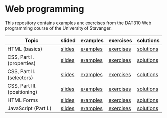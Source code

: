 # Web programming

This repository contains examples and exercises from the DAT310 Web programming course of the University of Stavanger.

| Topic | slided | examples | exercises | solutions |
| --- | --- | --- | --- | --- |
| HTML (basics) | [slides](https://speakerdeck.com/kbalog/web-programming-html) | [examples](examples/html/basics) | [exercises](exercises/html/basics) | [solutions](solutions/html/basics) |
| CSS, Part I. (properties) | [slides](https://speakerdeck.com/kbalog/web-programming-css-part-i) | [examples](examples/css/properties) | [exercises](exercises/css/properties) | [solutions](solutions/css/properties) |
| CSS, Part II. (selectors) | [slides](https://speakerdeck.com/kbalog/web-programming-css-part-ii) | [examples](examples/css/selectors) | [exercises](exercises/css/selectors) | [solutions](solutions/css/selectors) |
| CSS, Part III. (positioning) | [slides](https://speakerdeck.com/kbalog/web-programming-css-part-iii) | [examples](examples/css/positioning) | [exercises](exercises/css/positioning) | [solutions](solutions/css/positioning) |
| HTML Forms | [slides](https://speakerdeck.com/kbalog/web-programming-html-forms) | [examples](examples/html/forms) | [exercises](exercises/html/forms) | [solutions](solutions/html/forms) |
| JavaScript (Part I.) | [slides](https://speakerdeck.com/kbalog/web-programming-javascript-part-i) | [examples](examples/js/basics) | [exercises](exercises/js/basics) | [solutions](solutions/js/basics) |
